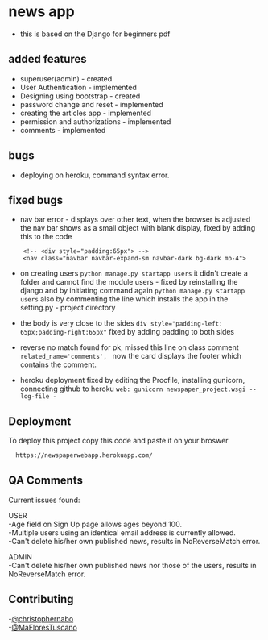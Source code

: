# news app
- this is based on the Django for beginners pdf

## added features
- superuser(admin) - created
- User Authentication - implemented
- Designing using bootstrap - created
- password change and reset - implemented
- creating the articles app - implemented
- permission and authorizations - implemented
- comments - implemented

## bugs
- deploying on heroku, command syntax error.

## fixed bugs
- nav bar error - displays over other text, when the browser is adjusted the nav bar shows as a small object with blank display, fixed by adding this to the code
```
    <!-- <div style="padding:65px"> --> 
    <nav class="navbar navbar-expand-sm navbar-dark bg-dark mb-4">
```
- on creating users
``
    python manage.py startapp users
``
it didn't create a folder and cannot find the module users - fixed by reinstalling the django and by initiating command again
``
    python manage.py startapp users
``
also by commenting the line which installs the app in the setting.py - project directory
- the body is very close to the sides
``
    div style="padding-left: 65px;padding-right:65px"
``
fixed by adding padding to both sides

- reverse no match found for pk, missed this line on class comment
``
related_name='comments', 
``
now the card displays the footer which contains the comment.
- heroku deployment fixed by editing the Procfile, installing gunicorn, connecting github to heroku
``
    web: gunicorn newspaper_project.wsgi --log-file -
``

## Deployment

To deploy this project copy this code and paste it on your broswer

```bash
  https://newspaperwebapp.herokuapp.com/
```

## QA Comments
Current issues found:  
  
USER  
-Age field on Sign Up page allows ages beyond 100.  
-Multiple users using an identical email address is currently allowed.  
-Can't delete his/her own published news, results in NoReverseMatch error.  
  
ADMIN  
-Can't delete his/her own published news nor those of the users, results in NoReverseMatch error.  

## Contributing
-[@christophernabo](https://github.com/christophernabo)  
-[@MaFloresTuscano](https://github.com/MaFloresTuscano)


